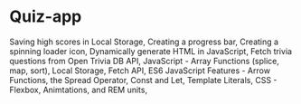 # Quiz-app
Saving high scores in Local Storage,
Creating a progress bar,
Creating a spinning loader icon,
Dynamically generate HTML in JavaScript,
Fetch trivia questions from Open Trivia DB API,
JavaScript - Array Functions (splice, map, sort), Local Storage, Fetch API,
ES6 JavaScript Features - Arrow Functions, the Spread Operator, Const and Let, Template Literals,
CSS - Flexbox, Animtations, and REM units,

